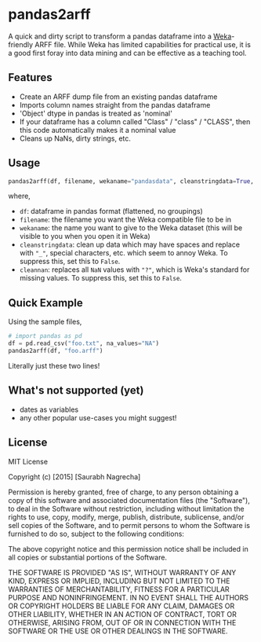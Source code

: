 # pandas2arff

A quick and dirty script to transform a pandas dataframe into a [Weka](https://www.cs.waikato.ac.nz/ml/weka/)-friendly ARFF file. While Weka has limited capabilities for practical use, it is a good first foray into data mining and can be effective as a teaching tool.


## Features

- Create an ARFF dump file from an existing pandas dataframe
- Imports column names straight from the pandas dataframe
- 'Object' dtype in pandas is treated as 'nominal'
- If your dataframe has a column called "Class" / "class" / "CLASS", then this code automatically makes it a nominal value
- Cleans up NaNs, dirty strings, etc.

## Usage

```python
pandas2arff(df, filename, wekaname="pandasdata", cleanstringdata=True, cleannan=True)
```

where,

- `df`: dataframe in pandas format (flattened, no groupings)
- `filename`: the filename you want the Weka compatible file to be in
- `wekaname`: the name you want to give to the Weka dataset (this will be visible to you when you open it in Weka)
- `cleanstringdata`: clean up data which may have spaces and replace with `"_"`, special characters, etc. which seem to annoy Weka. To suppress this, set this to `False`.
- `cleannan`: replaces all `NaN` values with `"?"`, which is Weka's standard for missing values. To suppress this, set this to `False`.

## Quick Example

Using the sample files,

```python
# import pandas as pd
df = pd.read_csv("foo.txt", na_values="NA")
pandas2arff(df, "foo.arff")
```

Literally just these two lines!

## What's not supported (yet)

- dates as variables
- any other popular use-cases you might suggest!

## License
MIT License

Copyright (c) [2015] [Saurabh Nagrecha]

Permission is hereby granted, free of charge, to any person obtaining a copy
of this software and associated documentation files (the "Software"), to deal
in the Software without restriction, including without limitation the rights
to use, copy, modify, merge, publish, distribute, sublicense, and/or sell
copies of the Software, and to permit persons to whom the Software is
furnished to do so, subject to the following conditions:

The above copyright notice and this permission notice shall be included in all
copies or substantial portions of the Software.

THE SOFTWARE IS PROVIDED "AS IS", WITHOUT WARRANTY OF ANY KIND, EXPRESS OR
IMPLIED, INCLUDING BUT NOT LIMITED TO THE WARRANTIES OF MERCHANTABILITY,
FITNESS FOR A PARTICULAR PURPOSE AND NONINFRINGEMENT. IN NO EVENT SHALL THE
AUTHORS OR COPYRIGHT HOLDERS BE LIABLE FOR ANY CLAIM, DAMAGES OR OTHER
LIABILITY, WHETHER IN AN ACTION OF CONTRACT, TORT OR OTHERWISE, ARISING FROM,
OUT OF OR IN CONNECTION WITH THE SOFTWARE OR THE USE OR OTHER DEALINGS IN THE
SOFTWARE.
